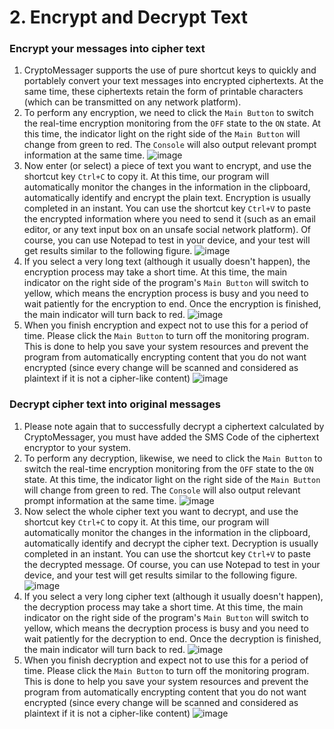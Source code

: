 # 2. Encrypt and Decrypt Text

### Encrypt your messages into cipher text
1. CryptoMessager supports the use of pure shortcut keys to quickly and portablely convert your text messages into encrypted ciphertexts. At the same time, these ciphertexts retain the form of printable characters (which can be transmitted on any network platform).
2. To perform any encryption, we need to click the `Main Button` to switch the real-time encryption monitoring from the `OFF` state to the `ON` state. At this time, the indicator light on the right side of the `Main Button` will change from green to red. The `Console` will also output relevant prompt information at the same time.
![image](https://github.com/user-attachments/assets/837714b1-8592-4df5-abfd-9c7f7011d2c9)
3. Now enter (or select) a piece of text you want to encrypt, and use the shortcut key `Ctrl+C` to copy it. At this time, our program will automatically monitor the changes in the information in the clipboard, automatically identify and encrypt the plain text. Encryption is usually completed in an instant. You can use the shortcut key `Ctrl+V` to paste the encrypted information where you need to send it (such as an email editor, or any text input box on an unsafe social network platform). Of course, you can use Notepad to test in your device, and your test will get results similar to the following figure.
![image](https://github.com/user-attachments/assets/26f9e3a2-3d0b-41ab-9fe8-6f999398ca8c)
4. If you select a very long text (although it usually doesn't happen), the encryption process may take a short time. At this time, the main indicator on the right side of the program's `Main Button` will switch to yellow, which means the encryption process is busy and you need to wait patiently for the encryption to end. Once the encryption is finished, the main indicator will turn back to red.
![image](https://github.com/user-attachments/assets/6b638e49-bfb2-40bf-a4e9-2887d43a0973)
6. When you finish encryption and expect not to use this for a period of time. Please click the `Main Button` to turn off the monitoring program. This is done to help you save your system resources and prevent the program from automatically encrypting content that you do not want encrypted (since every change will be scanned and considered as plaintext if it is not a cipher-like content)
![image](https://github.com/user-attachments/assets/52f030ab-f266-4f68-9694-ea4336f7513c)

### Decrypt cipher text into original messages
1. Please note again that to successfully decrypt a ciphertext calculated by CryptoMessager, you must have added the SMS Code of the ciphertext encryptor to your system.
2. To perform any decryption, likewise, we need to click the `Main Button` to switch the real-time encryption monitoring from the `OFF` state to the `ON` state. At this time, the indicator light on the right side of the `Main Button` will change from green to red. The `Console` will also output relevant prompt information at the same time.
![image](https://github.com/user-attachments/assets/837714b1-8592-4df5-abfd-9c7f7011d2c9)
3. Now select the whole cipher text you want to decrypt, and use the shortcut key `Ctrl+C` to copy it. At this time, our program will automatically monitor the changes in the information in the clipboard, automatically identify and decrypt the cipher text. Decryption is usually completed in an instant. You can use the shortcut key `Ctrl+V` to paste the decrypted message. Of course, you can use Notepad to test in your device, and your test will get results similar to the following figure.
![image](https://github.com/user-attachments/assets/b4e087b9-877c-41f4-9d95-c44a16908108)
4. If you select a very long cipher text (although it usually doesn't happen), the decryption process may take a short time. At this time, the main indicator on the right side of the program's `Main Button` will switch to yellow, which means the decryption process is busy and you need to wait patiently for the decryption to end. Once the decryption is finished, the main indicator will turn back to red.
![image](https://github.com/user-attachments/assets/6b638e49-bfb2-40bf-a4e9-2887d43a0973)
6. When you finish decryption and expect not to use this for a period of time. Please click the `Main Button` to turn off the monitoring program. This is done to help you save your system resources and prevent the program from automatically encrypting content that you do not want encrypted (since every change will be scanned and considered as plaintext if it is not a cipher-like content)
![image](https://github.com/user-attachments/assets/52f030ab-f266-4f68-9694-ea4336f7513c)
